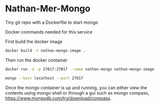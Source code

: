 # Nathan-Mer-Mongo
Tiny git repo with a Dockerfile to start mongo

Docker commands needed for this service

First build the docker image

```bash
docker build -t nathan-mongo-image .
```

Then run the docker container

```bash
docker run -d -p 27017:27017 --name nathan-mongo nathan-mongo-image
```

```bash
mongo --host localhost --port 27017
```

Once the mongo container is up and running, you can either view the contents using mongo shell or through a gui such as mongo compass, https://www.mongodb.com/try/download/compass. 